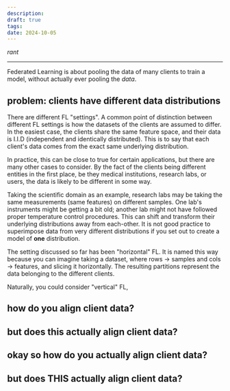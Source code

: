 ```yaml
---
description: 
draft: true
tags: 
date: 2024-10-05
---
```

*rant*

---

Federated Learning is about pooling the data of many clients to train a model, without actually ever pooling the *data*.
## problem: clients have different data distributions
There are different FL "settings". A common point of distinction between different FL settings is how the datasets of the clients are assumed to differ. In the easiest case, the clients share the same feature space, and their data is I.I.D (independent and identically distributed). This is to say that each client's data comes from the exact same underlying distribution.  

In practice, this can be close to true for certain applications, but there are many other cases to consider. By the fact of the clients being different entities in the first place, be they medical institutions, research labs, or users, the data is likely to be different in some way. 

Taking the scientific domain as an example, research labs may be taking the same measurements (same features) on different samples. One lab's instruments might be getting a bit old; another lab might not have followed proper temperature control procedures. This can shift and transform their underlying distributions away from each-other. It is not good practice to superimpose data from very different distributions if you set out to create a model of **one** distribution. 

The setting discussed so far has been "horizontal" FL. It is named this way because you can imagine taking a dataset, where rows -> samples and cols -> features, and slicing it horizontally. The resulting partitions represent the data belonging to the different clients.

Naturally, you could consider "vertical" FL, 

## how do you align client data?


## but does this actually align client data?

## okay so how do you actually align client data?

## but does THIS actually align client data?

